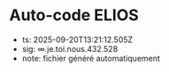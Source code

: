 # Auto-code ELIOS
- ts: 2025-09-20T13:21:12.505Z
- sig: ∞.je.toi.nous.432.528
- note: fichier généré automatiquement